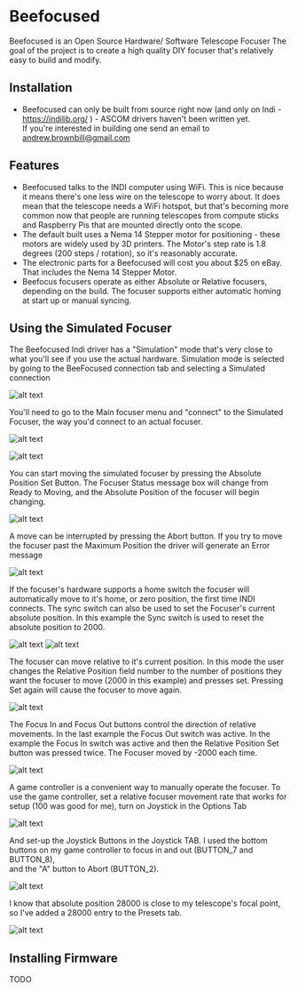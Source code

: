 Beefocused
==========

Beefocused is an Open Source Hardware/ Software Telescope Focuser
The goal of the project is to create a high quality DIY focuser that's
relatively easy to build and modify.

Installation
------------

- Beefocused can only be built from source right now (and only on Indi -
  https://indilib.org/ ) - ASCOM drivers haven't been written yet.  
  If you're interested in building one send an email to 
  andrew.brownbill@gmail.com

Features
--------

- Beefocused talks to the INDI computer using WiFi.  This is nice because
  it means there's one less wire on the telescope to worry about.  It does 
  mean that the telescope needs a WiFi hotspot,  but that's becoming more 
  common now that people are running telescopes from compute sticks and 
  Raspberry Pis that are mounted directly onto the scope.
- The default built uses a Nema 14 Stepper motor for positioning - these motors
  are widely used by 3D printers.  The Motor's step rate is 1.8 degrees 
  (200 steps / rotation), so it's reasonably accurate.
- The electronic parts for a Beefocused will cost you about $25 on eBay.
  That includes the Nema 14 Stepper Motor. 
- Beefocus focusers operate as either Absolute or Relative focusers,
  depending on the build.  The focuser supports either automatic homing at
  start up or manual syncing.

Using the Simulated Focuser
---------------------------

The Beefocused Indi driver has a "Simulation" mode that's very close to what
you'll see if you use the actual hardware.  Simulation mode is selected by
going to the BeeFocused connection tab and selecting a Simulated connection

![alt text](https://raw.githubusercontent.com/glowmouse/beefocus/master/indi_docs/con_sim.png "Selecting a Simulated Connection")

You'll need to go to the Main focuser menu and "connect" to the Simulated
Focuser, the way you'd connect to an actual focuser.

![alt text](https://raw.githubusercontent.com/glowmouse/beefocus/master/indi_docs/con_sim_main.png "Simulated Focuser Connection Menu")

![alt text](https://raw.githubusercontent.com/glowmouse/beefocus/master/indi_docs/con_sim_main_online.png "Simulated Focuser Online")

You can start moving the simulated focuser by pressing the Absolute Position
Set Button.  The Focuser Status message box will change from Ready to Moving,
and the Absolute Position of the focuser will begin changing.

![alt text](https://raw.githubusercontent.com/glowmouse/beefocus/master/indi_docs/con_sim_main_moving.png "Simulated Focuser Moving")

A move can be interrupted by pressing the Abort button.  If you try to move
the focuser past the Maximum Position the driver will generate an Error
message

![alt text](https://raw.githubusercontent.com/glowmouse/beefocus/master/indi_docs/con_sim_main_move_oob.png "Out of bounds error message")

If the focuser's hardware supports a home switch the focuser will 
automatically move to it's home, or zero position, the first time INDI 
connects.  The sync switch can also be used to set the Focuser's current
absolute position.  In this example the Sync switch is used to reset the
absolute position to 2000.
 
![alt text](https://raw.githubusercontent.com/glowmouse/beefocus/master/indi_docs/con_sim_abs_dst_sync_before.png "Sync Before")
![alt text](https://raw.githubusercontent.com/glowmouse/beefocus/master/indi_docs/con_sim_abs_dst_sync_after.png "Sync After")

The focuser can move relative to it's current position.  In this mode the
user changes the Relative Position field number to the number of positions they
want the focuser to move (2000 in this example) and presses set.  Pressing
Set again will cause the focuser to move again.

![alt text](https://raw.githubusercontent.com/glowmouse/beefocus/master/indi_docs/con_sim_main_rel_move.png "Relative Move +2000")

The Focus In and Focus Out buttons control the direction of relative movements.
In the last example the Focus Out switch was active. In the example the 
Focus In switch was active and then the Relative Position Set button was 
pressed twice.  The Focuser moved by -2000 each time.

![alt text](https://raw.githubusercontent.com/glowmouse/beefocus/master/indi_docs/con_sim_main_rel_move_in.png "Relative Move -2000")
 
A game controller is a convenient way to manually operate the focuser.  To use
the game controller, set a relative focuser movement rate that works for 
setup (100 was good for me),  turn on Joystick in the Options Tab

![alt text](https://raw.githubusercontent.com/glowmouse/beefocus/master/indi_docs/options.png "options")

And set-up the Joystick Buttons in the Joystick TAB.  I used the bottom
buttons on my game controller to focus in and out (BUTTON_7 and BUTTON_8),  
and the "A" button to Abort (BUTTON_2).

![alt text](https://raw.githubusercontent.com/glowmouse/beefocus/master/indi_docs/joystick.png "joystick")

I know that absolute position 28000 is close to my telescope's focal point, 
so I've added a 28000 entry to the Presets tab. 

![alt text](https://raw.githubusercontent.com/glowmouse/beefocus/master/indi_docs/presets.png "Presets")


Installing Firmware 
-------------------

TODO


